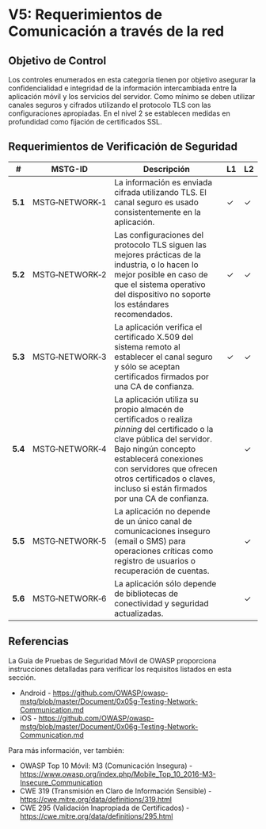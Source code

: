 # V5: Requerimientos de Comunicación a través de la red

## Objetivo de Control

Los controles enumerados en esta categoría tienen por objetivo asegurar la confidencialidad e integridad de la información intercambiada entre la aplicación móvil y los servicios del servidor. Como mínimo se deben utilizar canales seguros y cifrados utilizando el protocolo TLS con las configuraciones apropiadas. En el nivel 2 se establecen medidas en profundidad como fijación de certificados SSL.

## Requerimientos de Verificación de Seguridad

| # | MSTG-ID | Descripción | L1 | L2 |
| --- | --- | --- | --- | --- |
| **5.1** | MSTG‑NETWORK‑1 | La información es enviada cifrada utilizando TLS. El canal seguro es usado consistentemente en la aplicación. | ✓ | ✓ |
| **5.2** | MSTG‑NETWORK‑2 | Las configuraciones del protocolo TLS siguen las mejores prácticas de la industria, o lo hacen lo mejor posible en caso de que el sistema operativo del dispositivo no soporte los estándares recomendados. | ✓ | ✓ |
| **5.3** | MSTG‑NETWORK‑3 | La aplicación verifica el certificado X.509 del sistema remoto al establecer el canal seguro y sólo se aceptan certificados firmados por una CA de confianza. | ✓ | ✓ |
| **5.4** | MSTG‑NETWORK‑4 | La aplicación utiliza su propio almacén de certificados o realiza _pinning_ del certificado o la clave pública del servidor. Bajo ningún concepto establecerá conexiones con servidores que ofrecen otros certificados o claves, incluso si están firmados por una CA de confianza. |   | ✓ |
| **5.5** | MSTG‑NETWORK‑5 | La aplicación no depende de un único canal de comunicaciones inseguro (email o SMS) para operaciones críticas como registro de usuarios o recuperación de cuentas. |  | ✓ |
| **5.6** | MSTG‑NETWORK‑6 | La aplicación sólo depende de bibliotecas de conectividad y seguridad actualizadas. |  | ✓ |

## Referencias

La Guía de Pruebas de Seguridad Móvil de OWASP proporciona instrucciones detalladas para verificar los requisitos listados en esta sección.

- Android - <https://github.com/OWASP/owasp-mstg/blob/master/Document/0x05g-Testing-Network-Communication.md>
- iOS - <https://github.com/OWASP/owasp-mstg/blob/master/Document/0x06g-Testing-Network-Communication.md>

Para más información, ver también:

- OWASP Top 10 Móvil: M3 (Comunicación Insegura) - <https://www.owasp.org/index.php/Mobile_Top_10_2016-M3-Insecure_Communication>
- CWE 319 (Transmisión en Claro de Información Sensible) - <https://cwe.mitre.org/data/definitions/319.html>
- CWE 295 (Validación Inapropiada de Certificados) - <https://cwe.mitre.org/data/definitions/295.html>
